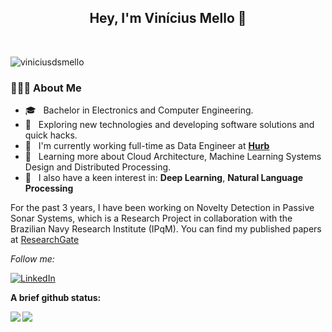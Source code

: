 <h2 align="center"> Hey, I'm Vinícius Mello 👋</h2></br>

<p align="left"> <img src="https://komarev.com/ghpvc/?username=viniciusdsmello&label=Profile%20views&color=0e75b6&style=flat" alt="viniciusdsmello" /> </p>

<h3> 👨🏻‍💻 About Me </h3>

- 🎓 &nbsp; Bachelor in Electronics and Computer Engineering.
- 🤔 &nbsp; Exploring new technologies and developing software solutions and quick hacks.
- 💼 &nbsp; I'm currently working full-time as Data Engineer at [**Hurb**](https://hurb.com)
- 🌱 &nbsp; Learning more about Cloud Architecture, Machine Learning Systems Design and Distributed Processing.
- 🌱 &nbsp; I also have a keen interest in: **Deep Learning**, **Natural Language Processing**

For the past 3 years, I have been working on Novelty Detection in Passive Sonar Systems, which is a Research Project in collaboration with the Brazilian Navy Research Institute (IPqM). You can find my published papers at [ResearchGate](https://www.researchgate.net/profile/Vinicius_Mello4/)

<i>Follow me:</i><br>

[![LinkedIn](https://img.shields.io/badge/-LINKEDIN-0077B5?style=for-the-badge&logo=linkedin&logoColor=white)](https://www.linkedin.com/in/viniciusdsmello/)


**A brief github status:** 

<a href="https://github.com/anuraghazra/github-readme-stats">
  <img align="left" src="https://github-readme-stats.vercel.app/api/top-langs/?username=viniciusdsmello&hide=javascript,html,css&theme=onedark" />
</a>

<a href="https://github.com/anuraghazra/github-readme-stats">
  <img align="left" src="https://github-readme-stats.vercel.app/api?username=viniciusdsmello&show_icons=true&theme=onedark" />
</a>


<!--
**viniciusdsmello/viniciusdsmello** is a ✨ _special_ ✨ repository because its `README.md` (this file) appears on your GitHub profile.

Here are some ideas to get you started:

- 🔭 I’m currently working on ...
- 🌱 I’m currently learning ...
- 👯 I’m looking to collaborate on ...
- 🤔 I’m looking for help with ...
- 💬 Ask me about ...
- 📫 How to reach me: ...
- 😄 Pronouns: ...
- ⚡ Fun fact: ...
-->
